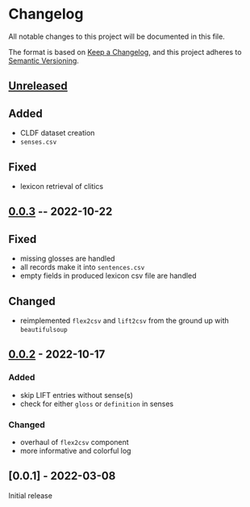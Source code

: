 # Changelog
All notable changes to this project will be documented in this file.

The format is based on [Keep a Changelog](https://keepachangelog.com/en/1.0.0/),
and this project adheres to [Semantic Versioning](https://semver.org/spec/v2.0.0.html).

## [Unreleased]

## Added
* CLDF dataset creation
* `senses.csv`

## Fixed
* lexicon retrieval of clitics

## [0.0.3] -- 2022-10-22

## Fixed
* missing glosses are handled
* all records make it into `sentences.csv`
* empty fields in produced lexicon csv file are handled

## Changed
* reimplemented `flex2csv` and `lift2csv` from the ground up with `beautifulsoup`

## [0.0.2] - 2022-10-17

### Added
* skip LIFT entries without sense(s)
* check for either `gloss` or `definition` in senses

### Changed
* overhaul of `flex2csv` component
* more informative and colorful log

## [0.0.1] - 2022-03-08

Initial release

[Unreleased]: https://github.com/fmatter/cldflex/compare/v0.0.3...HEAD
[0.0.3]: https://github.com/fmatter/cldflex/releases/tag/v0.0.3
[0.0.2]: https://github.com/fmatter/cldflex/releases/tag/v0.0.2